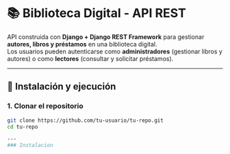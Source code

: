 # 📚 Biblioteca Digital - API REST

API construida con **Django + Django REST Framework** para gestionar **autores, libros y préstamos** en una biblioteca digital.  
Los usuarios pueden autenticarse como **administradores** (gestionar libros y autores) o como **lectores** (consultar y solicitar préstamos).

---

## 🚀 Instalación y ejecución

### 1. Clonar el repositorio
```bash
git clone https://github.com/tu-usuario/tu-repo.git
cd tu-repo

---
### Instalacion
